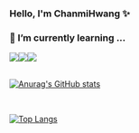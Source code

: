 <!--
**cchanmi/cchanmi** is a ✨ _special_ ✨ repository because its `README.md` (this file) appears on your GitHub profile.

Here are some ideas to get you started:

- 🔭 I’m currently working on ...
- 🌱 I’m currently learning ...
- 👯 I’m looking to collaborate on ...
- 🤔 I’m looking for help with ...
- 💬 Ask me about ...
- 📫 How to reach me: ...
- 😄 Pronouns: ...
- ⚡ Fun fact: ...
-->

### Hello, I'm ChanmiHwang ✨

### 🌱 I’m currently learning ...
<div style="display: flex; align-items: flex-start;">
  <img src="https://img.shields.io/badge/Swift-F05138?style=flat-square&logo=Swift&logoColor=white"/>
  <img src="https://img.shields.io/badge/Xcode-147EFB?style=flat-square&logo=Xcode&logoColor=white"/>
  <img src="https://img.shields.io/badge/Python-3776AB?style=flat-square&logo=Python&logoColor=white"/>
</div>
  
<br/>


[![Anurag's GitHub stats](https://github-readme-stats.vercel.app/api?username=cchanmi)](https://github.com/깃허브아이디/github-readme-stats)

<br/>

[![Top Langs](https://github-readme-stats.vercel.app/api/top-langs/?username=cchanmi)](https://github.com/깃허브아이디/github-readme-stats)
